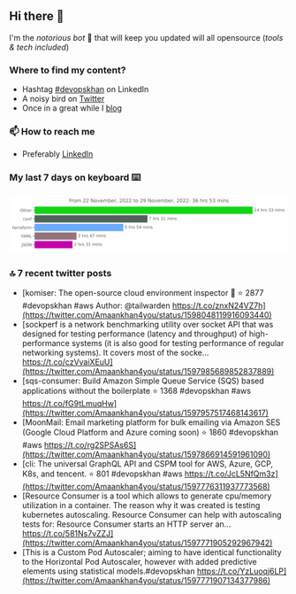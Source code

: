 <!--- [![Hits](https://hits.seeyoufarm.com/api/count/incr/badge.svg?url=https%3A%2F%2Fgithub.com%2Fakhan4u%2Fhit-counter&count_bg=%2379C83D&title_bg=%23555555&icon=&icon_color=%23E7E7E7&title=visits&edge_flat=false)](https://hits.seeyoufarm.com) --->

## Hi there 👋

I'm the _notorious bot_ 🤣 that will keep you updated will all opensource (_tools & tech included_) 

### Where to find my content?

* Hashtag [#devopskhan](https://www.linkedin.com/feed/hashtag/devopskhan) on LinkedIn
* A noisy bird on [Twitter](https://twitter.com/Amaankhan4you)
* Once in a great while I [blog](https://linuxparrot.com) 


### 📫 **How to reach me**

* Preferably [LinkedIn](https://www.linkedin.com/in/amaan-khan-linux-ninja)

### My last 7 days on keyboard ⌨️

<img src="https://github.com/akhan4u/akhan4u/blob/main/images/stat.svg" alt="Amaan's Wakatime Activity!"/>

### 🔝 7 recent twitter posts
<!-- DEVDOJO:START -->
- [komiser: The open-source cloud environment inspector 👮
⭐️ 2877
#devopskhan #aws
Author: @tailwarden
https://t.co/znxN24VZ7h](https://twitter.com/Amaankhan4you/status/1598048119916093440)
- [sockperf is a network benchmarking utility over socket API that was designed for testing performance &lpar;latency and throughput&rpar; of high-performance systems &lpar;it is also good for testing performance of regular networking systems&rpar;. It covers most of the socke… https://t.co/czVvaiXEuU](https://twitter.com/Amaankhan4you/status/1597985689852837889)
- [sqs-consumer: Build Amazon Simple Queue Service &lpar;SQS&rpar; based applications without the boilerplate
⭐️ 1368
#devopskhan #aws
https://t.co/fG9tLmuqHw](https://twitter.com/Amaankhan4you/status/1597957517468143617)
- [MoonMail: Email marketing platform for bulk emailing via Amazon SES &lpar;Google Cloud Platform and Azure coming soon&rpar;
⭐️ 1860
#devopskhan #aws
https://t.co/rg2SPSAs6S](https://twitter.com/Amaankhan4you/status/1597866914591961090)
- [cli: The universal GraphQL API and CSPM tool for AWS, Azure, GCP, K8s, and tencent.
⭐️ 801
#devopskhan #aws
https://t.co/JcL5NfQm3z](https://twitter.com/Amaankhan4you/status/1597776311937773568)
- [Resource Consumer is a tool which allows to generate cpu/memory utilization in a container. The reason why it was created is testing kubernetes autoscaling. Resource Consumer can help with autoscaling tests for: Resource Consumer starts an HTTP server an… https://t.co/581Ns7vZZJ](https://twitter.com/Amaankhan4you/status/1597771905292967942)
- [This is a Custom Pod Autoscaler; aiming to have identical functionality to the Horizontal Pod Autoscaler, however with added predictive elements using statistical models.#devopskhan https://t.co/YzLuoqj6LP](https://twitter.com/Amaankhan4you/status/1597771907134377986)
<!-- DEVDOJO:END -->

<!-- ![Amaan's GitHub stats](https://github-readme-stats.vercel.app/api?username=akhan4u&count_private=true&show_icons=true&hide=contribs) -->
